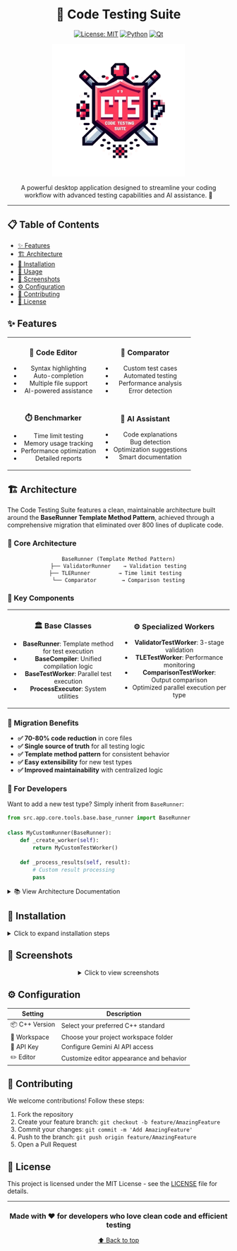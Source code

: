 <div align="center">

# 🚀 Code Testing Suite

[![License: MIT](https://img.shields.io/badge/License-MIT-yellow.svg)](https://opensource.org/licenses/MIT)
[![Python](https://img.shields.io/badge/Python-3.8+-blue.svg)](https://www.python.org)
[![Qt](https://img.shields.io/badge/Qt-6.0+-green.svg)](https://www.qt.io)

<img src="resources/readme/header_image.png" alt="Code Testing Suite" width="300px">

<p align="center">
A powerful desktop application designed to streamline your coding workflow with advanced testing capabilities and AI assistance. 🎯
</p>

</div>

---

## 📋 Table of Contents

- [✨ Features](#-features)
- [🏗️ Architecture](#️-architecture)
- [🚀 Installation](#-installation)
- [📖 Usage](#-usage)
- [📸 Screenshots](#-screenshots)
- [⚙️ Configuration](#️-configuration)
- [🤝 Contributing](#-contributing)
- [📄 License](#-license)

## ✨ Features

<div align="center">
<table>
<tr>
<td width="50%" align="center">

### 📝 Code Editor

- Syntax highlighting
- Auto-completion
- Multiple file support
- AI-powered assistance

</td>
<td width="50%" align="center">

### 🔄 Comparator

- Custom test cases
- Automated testing
- Performance analysis
- Error detection

</td>
</tr>
<tr>
<td width="50%" align="center">

### ⏱️ Benchmarker

- Time limit testing
- Memory usage tracking
- Performance optimization
- Detailed reports

</td>
<td width="50%" align="center">

### 🤖 AI Assistant

- Code explanations
- Bug detection
- Optimization suggestions
- Smart documentation

</td>
</tr>
</table>
</div>

## 🏗️ Architecture

The Code Testing Suite features a clean, maintainable architecture built around the **BaseRunner Template Method Pattern**, achieved through a comprehensive migration that eliminated over 800 lines of duplicate code.

### 🎯 Core Architecture

<div align="center">

```
BaseRunner (Template Method Pattern)
├── ValidatorRunner    → Validation testing
├── TLERunner         → Time limit testing  
└── Comparator        → Comparison testing
```

</div>

### 🔧 Key Components

<div align="center">
<table>
<tr>
<td width="50%" align="center">

### 🏛️ Base Classes

- **BaseRunner**: Template method for test execution
- **BaseCompiler**: Unified compilation logic
- **BaseTestWorker**: Parallel test execution
- **ProcessExecutor**: System utilities

</td>
<td width="50%" align="center">

### ⚙️ Specialized Workers

- **ValidatorTestWorker**: 3-stage validation
- **TLETestWorker**: Performance monitoring  
- **ComparisonTestWorker**: Output comparison
- Optimized parallel execution per type

</td>
</tr>
</table>
</div>

### 🚀 Migration Benefits

- **✅ 70-80% code reduction** in core files
- **✅ Single source of truth** for all testing logic
- **✅ Template method pattern** for consistent behavior
- **✅ Easy extensibility** for new test types
- **✅ Improved maintainability** with centralized logic

### 📖 For Developers

Want to add a new test type? Simply inherit from `BaseRunner`:

```python
from src.app.core.tools.base.base_runner import BaseRunner

class MyCustomRunner(BaseRunner):
    def _create_worker(self):
        return MyCustomTestWorker()
    
    def _process_results(self, result):
        # Custom result processing
        pass
```

<details>
<summary>📚 View Architecture Documentation</summary>

- [Migration Plan](MIGRATION_PLAN_DETAILED.md) - Complete migration strategy
- [Architecture Patterns](ARCHITECTURE_PATTERNS.md) - Template method implementation  
- [Phase 5 Summary](PHASE_5_COMPLETION_SUMMARY.md) - Cleanup and optimization
- [Phase 6 Results](PHASE_6_VALIDATION_RESULTS.md) - Final validation

</details>

## 🚀 Installation

<details>
<summary>Click to expand installation steps</summary>

1. **Clone the repository**:
   ```bash
   git clone https://github.com/yourusername/code-testing-suite.git
   cd code-testing-suite
   ```

2. **Install dependencies**:
   ```bash
   pip install -r requirements.txt
   ```

3. **Launch the application**:
   ```bash
   python main.py
   ```
</details>

## 📸 Screenshots

<div align="center">

<details>
<summary>Click to view screenshots</summary>

### 🖥️ Main Interface
<img src="resources/readme/main_window.png" alt="Main Window" width="800px">

### ✏️ Code Editor
<img src="resources/readme/editor_window.png" alt="Code Editor" width="800px">

### 🔄 Comparison Testing
<img src="resources/readme/stress_window.png" alt="Comparison Tester" width="800px">

### 📊 Results View
<img src="resources/readme/results.png" alt="Results" width="800px">

### ❓ Help Center
<img src="resources/readme/help_center.png" alt="Help Center" width="800px">

</details>

</div>

## ⚙️ Configuration

<div align="center">

| Setting | Description |
|---------|-------------|
| 📦 C++ Version | Select your preferred C++ standard |
| 📁 Workspace | Choose your project workspace folder |
| 🤖 API Key | Configure Gemini AI API access |
| ✏️ Editor | Customize editor appearance and behavior |

</div>

## 🤝 Contributing

We welcome contributions! Follow these steps:

1. Fork the repository
2. Create your feature branch: `git checkout -b feature/AmazingFeature`
3. Commit your changes: `git commit -m 'Add AmazingFeature'`
4. Push to the branch: `git push origin feature/AmazingFeature`
5. Open a Pull Request

## 📄 License

This project is licensed under the MIT License - see the [LICENSE](LICENSE) file for details.

---

<div align="center">

### Made with ❤️ for developers who love clean code and efficient testing

[⬆ Back to top](#-code-testing-suite)

</div>
